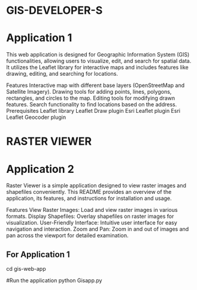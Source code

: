 # GIS-DEVELOPER-S
# Application 1

This web application is designed for Geographic Information System (GIS) functionalities, allowing users to visualize, edit, and search for spatial data. It utilizes the Leaflet library for interactive maps and includes features like drawing, editing, and searching for locations.

Features
Interactive map with different base layers (OpenStreetMap and Satellite Imagery).
Drawing tools for adding points, lines, polygons, rectangles, and circles to the map.
Editing tools for modifying drawn features.
Search functionality to find locations based on the address.
Prerequisites
Leaflet library
Leaflet Draw plugin
Esri Leaflet plugin
Esri Leaflet Geocoder plugin

# RASTER VIEWER

# Application 2

Raster Viewer is a simple application designed to view raster images and shapefiles conveniently. This README provides an overview of the application, its features, and instructions for installation and usage.

Features
View Raster Images: Load and view raster images in various formats.
Display Shapefiles: Overlay shapefiles on raster images for visualization.
User-Friendly Interface: Intuitive user interface for easy navigation and interaction.
Zoom and Pan: Zoom in and out of images and pan across the viewport for detailed examination.

## For Application 1

cd gis-web-app

#Run the application
python Gisapp.py

